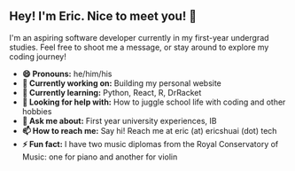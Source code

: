 ## Hey! I'm Eric. Nice to meet you! 👋
I'm an aspiring software developer currently in my first-year undergrad studies. Feel free to shoot me a message, or stay around to explore my coding journey!

- **😄 Pronouns:** he/him/his
- **🔭 Currently working on:** Building my personal website
- **🌱 Currently learning:** Python, React, R, DrRacket
- **🤔 Looking for help with:** How to juggle school life with coding and other hobbies
- **💬 Ask me about:** First year university experiences, IB
- **📫 How to reach me:** Say hi! Reach me at eric (at) ericshuai (dot) tech
- **⚡ Fun fact:** I have two music diplomas from the Royal Conservatory of Music: one for piano and another for violin